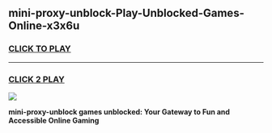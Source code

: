 
## mini-proxy-unblock-Play-Unblocked-Games-Online-x3x6u
<h3>
<a href="https://premium76.site?title=mini-proxy-unblock&ref=25A">CLICK TO PLAY</a></h3>
<hr>

<h3>
<a href="https://premium76.site?title=mini-proxy-unblock&ref=25A">CLICK 2 PLAY</a>
  
</h3>

<a href="https://premium76.site?title=mini-proxy-unblock&ref=25A"><img src="https://clearcache.store/games.png"></a>


**mini-proxy-unblock games unblocked: Your Gateway to Fun and Accessible Online Gaming**
